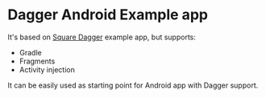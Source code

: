 # Dagger Android Example app
It's based on [Square Dagger](https://github.com/square/dagger) example app, but supports:

* Gradle
* Fragments
* Activity injection

It can be easily used as starting point for Android app with Dagger support. 